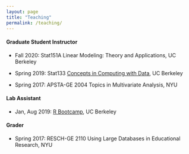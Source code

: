 ```yaml
---
layout: page
title: "Teaching"
permalink: /teaching/
---
```



#### Graduate Student Instructor
* Fall 2020: Stat151A Linear Modeling: Theory and Applications, UC Berkeley

* Spring 2019: Stat133 [Concepts in Computing with Data](https://github.com/ucb-stat133/stat133-spring-2019), UC Berkeley

* Spring 2017: APSTA-GE 2004 Topics in Multivariate Analysis, NYU

#### Lab Assistant

* Jan, Aug 2019: [R Bootcamp](https://github.com/berkeley-scf/r-bootcamp-fall-2019), UC Berkeley

#### Grader

* Spring 2017: RESCH-GE 2110 Using Large Databases in Educational Research, NYU

